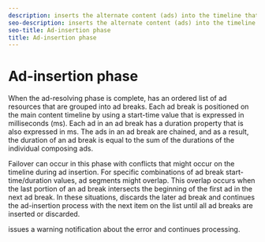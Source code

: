 ```yaml
---
description: inserts the alternate content (ads) into the timeline that corresponds to the main content.
seo-description: inserts the alternate content (ads) into the timeline that corresponds to the main content.
seo-title: Ad-insertion phase
title: Ad-insertion phase
---
```


# Ad-insertion phase

When the ad-resolving phase is complete,  has an ordered list of ad resources that are grouped into ad breaks. Each ad break is positioned on the main content timeline by using a start-time value that is expressed in milliseconds (ms). Each ad in an ad break has a duration property that is also expressed in ms. The ads in an ad break are chained, and as a result, the duration of an ad break is equal to the sum of the durations of the individual composing ads.

Failover can occur in this phase with conflicts that might occur on the timeline during ad insertion. For specific combinations of ad break start-time/duration values, ad segments might overlap. This overlap occurs when the last portion of an ad break intersects the beginning of the first ad in the next ad break. In these situations,  discards the later ad break and continues the ad-insertion process with the next item on the list until all ad breaks are inserted or discarded.

issues a warning notification about the error and continues processing.

